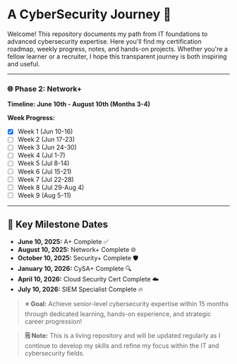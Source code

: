 # A CyberSecurity Journey 🚀

Welcome! This repository documents my path from IT foundations to advanced cybersecurity expertise. Here you'll find my certification roadmap, weekly progress, notes, and hands-on projects. Whether you're a fellow learner or a recruiter, I hope this transparent journey is both inspiring and useful.

---

### 🌐 **Phase 2: Network+**
**Timeline: June 10th - August 10th (Months 3-4)**

**Week Progress:**
- [x] Week 1 (Jun 10-16)
- [ ] Week 2 (Jun 17-23) 
- [ ] Week 3 (Jun 24-30)
- [ ] Week 4 (Jul 1-7)
- [ ] Week 5 (Jul 8-14)
- [ ] Week 6 (Jul 15-21)
- [ ] Week 7 (Jul 22-28)
- [ ] Week 8 (Jul 29-Aug 4)
- [ ] Week 9 (Aug 5-11)

---

## 🎯 **Key Milestone Dates**
- **June 10, 2025:** A+ Complete ✅
- **August 10, 2025:** Network+ Complete 🌐
- **October 10, 2025:** Security+ Complete 🛡️ 
- **January 10, 2026:** CySA+ Complete 🔍
- **April 10, 2026:** Cloud Security Cert Complete ☁️
- **July 10, 2026:** SIEM Specialist Complete 🔥

> **⭐ Goal:** Achieve senior-level cybersecurity expertise within 15 months through dedicated learning, hands-on experience, and strategic career progression!

> **🗒️ Note:** This is a living repository and will be updated regularly as I continue to develop my skills and refine my focus within the IT and cybersecurity fields.
